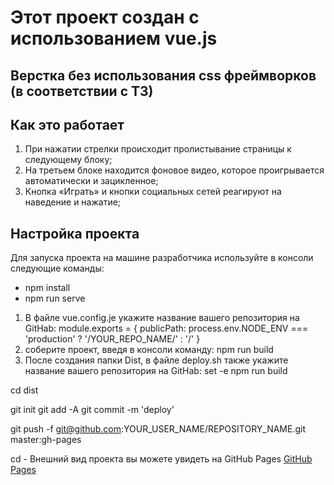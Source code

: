 # Этот проект создан с использованием vue.js
## Верстка без использования css фреймворков (в соответствии с ТЗ)
## Как это работает
1. При нажатии стрелки происходит пролистывание страницы к следующему блоку;
1. На третьем блоке находится фоновое видео, которое проигрывается автоматически и зацикленное;
1. Кнопка «Играть» и кнопки социальных сетей реагируют на наведение и нажатие;
## Настройка проекта
Для запуска проекта на машине разработчика используйте в консоли следующие команды:
* npm install
* npm run serve
1. В файле vue.config.je укажите название вашего репозитория на GitHab: module.exports = { publicPath: process.env.NODE_ENV === 'production' ? '/YOUR_REPO_NAME/' : '/' }
1. соберите проект, введя в консоли команду: npm run build
1. После создания папки Dist, в файле deploy.sh также укажите название вашего репозитория на GitHab: set -e
npm run build

cd dist

git init git add -A git commit -m 'deploy'

git push -f git@github.com:YOUR_USER_NAME/REPOSITORY_NAME.git master:gh-pages

cd -
Внешний вид проекта вы можете увидеть на GitHub Pages [GitHub Pages](https://irina357.github.io/game_test/)
